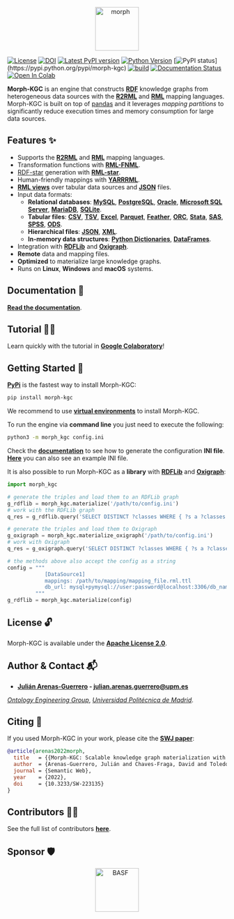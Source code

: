 <p align="center">
<img src="https://github.com/morph-kgc/morph-kgc/blob/main/docs/assets/logo.png" height="100" alt="morph">
</p>

[![License](https://img.shields.io/pypi/l/morph-kgc.svg)](https://github.com/morph-kgc/morph-kgc/blob/main/LICENSE)
[![DOI](https://zenodo.org/badge/311956260.svg?style=flat)](https://zenodo.org/badge/latestdoi/311956260)
[![Latest PyPI version](https://img.shields.io/pypi/v/morph-kgc?style=flat)](https://pypi.python.org/pypi/morph-kgc)
[![Python Version](https://img.shields.io/pypi/pyversions/morph-kgc.svg)](https://pypi.python.org/pypi/morph-kgc)
[![PyPI status](https://img.shields.io:/pypi/status/morph-kgc?)](https://pypi.python.org/pypi/morph-kgc)
[![build](https://github.com/morph-kgc/morph-kgc/actions/workflows/ci.yml/badge.svg)](https://github.com/morph-kgc/morph-kgc/actions/workflows/ci.yml)
[![Documentation Status](https://readthedocs.org/projects/morph-kgc/badge/?version=latest)](https://morph-kgc.readthedocs.io/en/latest/?badge=latest)
[![Open In Colab](https://colab.research.google.com/assets/colab-badge.svg)](https://colab.research.google.com/drive/1ByFx_NOEfTZeaJ1Wtw3UwTH3H3-Sye2O?usp=sharing)

**Morph-KGC** is an engine that constructs **[RDF](https://www.w3.org/TR/rdf11-concepts/)** knowledge graphs from heterogeneous data sources with the **[R2RML](https://www.w3.org/TR/r2rml/)** and **[RML](https://w3id.org/rml/core/spec)** mapping languages. Morph-KGC is built on top of [pandas](https://pandas.pydata.org/) and it leverages *mapping partitions* to significantly reduce execution times and memory consumption for large data sources.

## Features :sparkles:

- Supports the **[R2RML](https://www.w3.org/TR/r2rml/)** and **[RML](https://w3id.org/rml/core/spec)** mapping languages.
- Transformation functions with **[RML-FNML](https://w3id.org/rml/fnml/spec)**.
- [RDF-star](https://w3c.github.io/rdf-star/cg-spec/2021-12-17.html) generation with **[RML-star](https://w3id.org/rml/star/spec)**.
- Human-friendly mappings with **[YARRRML](https://rml.io/yarrrml/spec/)**.
- **[RML views](https://oa.upm.es/73463/1/_2023___ESWC__RML_Tabular_Views.pdf)** over tabular data sources and **[JSON](https://www.json.org)** files.
- Input data formats:
    - **Relational databases**: **[MySQL](https://www.mysql.com/)**, **[PostgreSQL](https://www.postgresql.org/)**, **[Oracle](https://www.oracle.com/database/)**, **[Microsoft SQL Server](https://www.microsoft.com/sql-server)**, **[MariaDB](https://mariadb.org/)**, **[SQLite](https://www.sqlite.org)**.
    - **Tabular files**: **[CSV](https://en.wikipedia.org/wiki/Comma-separated_values)**, **[TSV](https://en.wikipedia.org/wiki/Tab-separated_values)**, **[Excel](https://www.microsoft.com/en-us/microsoft-365/excel)**, **[Parquet](https://parquet.apache.org/documentation/latest/)**, **[Feather](https://arrow.apache.org/docs/python/feather.html)**, **[ORC](https://orc.apache.org/)**, **[Stata](https://www.stata.com/)**, **[SAS](https://www.sas.com)**, **[SPSS](https://www.ibm.com/analytics/spss-statistics-software)**, **[ODS](https://en.wikipedia.org/wiki/OpenDocument)**.
    - **Hierarchical files**: **[JSON](https://www.json.org)**, **[XML](https://www.w3.org/TR/xml/)**.
    - **In-memory data structures**: **[Python Dictionaries](https://docs.python.org/3/tutorial/datastructures.html#dictionaries)**, **[DataFrames](https://pandas.pydata.org/docs/reference/api/pandas.DataFrame.html)**.
- Integration with **[RDFLib](https://rdflib.readthedocs.io)** and **[Oxigraph](https://pyoxigraph.readthedocs.io/en/latest/)**.
- **Remote** data and mapping files.
- **Optimized** to materialize large knowledge graphs.
- Runs on **Linux**, **Windows** and **macOS** systems.

## Documentation :bookmark_tabs:

**[Read the documentation](https://morph-kgc.readthedocs.io/en/latest/documentation/)**.

## Tutorial :woman_teacher:

Learn quickly with the tutorial in **[Google Colaboratory](https://colab.research.google.com/drive/1ByFx_NOEfTZeaJ1Wtw3UwTH3H3-Sye2O?usp=sharing)**!

## Getting Started :rocket:

**[PyPi](https://pypi.org/project/morph-kgc/)** is the fastest way to install Morph-KGC:
```bash
pip install morph-kgc
```

We recommend to use **[virtual environments](https://docs.python.org/3/library/venv.html#)** to install Morph-KGC.

To run the engine via **command line** you just need to execute the following:
```bash
python3 -m morph_kgc config.ini
```

Check the **[documentation](https://morph-kgc.readthedocs.io/en/latest/documentation/#configuration)** to see how to generate the configuration **INI file**. **[Here](https://github.com/morph-kgc/morph-kgc/blob/main/examples/configuration-file/default_config.ini)** you can also see an example INI file.

It is also possible to run Morph-KGC as a **library** with **[RDFLib](https://rdflib.readthedocs.io)** and **[Oxigraph](https://pyoxigraph.readthedocs.io/en/latest/)**:
```python
import morph_kgc

# generate the triples and load them to an RDFLib graph
g_rdflib = morph_kgc.materialize('/path/to/config.ini')
# work with the RDFLib graph
q_res = g_rdflib.query('SELECT DISTINCT ?classes WHERE { ?s a ?classes }')

# generate the triples and load them to Oxigraph
g_oxigraph = morph_kgc.materialize_oxigraph('/path/to/config.ini')
# work with Oxigraph
q_res = g_oxigraph.query('SELECT DISTINCT ?classes WHERE { ?s a ?classes }')

# the methods above also accept the config as a string
config = """
            [DataSource1]
            mappings: /path/to/mapping/mapping_file.rml.ttl
            db_url: mysql+pymysql://user:password@localhost:3306/db_name
         """
g_rdflib = morph_kgc.materialize(config)
```

## License :unlock:

Morph-KGC is available under the **[Apache License 2.0](https://github.com/morph-kgc/morph-kgc/blob/main/LICENSE)**.

## Author & Contact :mailbox_with_mail:

- **[Julián Arenas-Guerrero](https://github.com/arenas-guerrero-julian/) - [julian.arenas.guerrero@upm.es](mailto:julian.arenas.guerrero@upm.es)**

*[Ontology Engineering Group](https://oeg.fi.upm.es)*, *[Universidad Politécnica de Madrid](https://www.upm.es/internacional)*.

## Citing :speech_balloon:

If you used Morph-KGC in your work, please cite the **[SWJ paper](https://content.iospress.com/download/semantic-web/sw223135?id=semantic-web%2Fsw223135)**:

```bib
@article{arenas2022morph,
  title   = {{Morph-KGC: Scalable knowledge graph materialization with mapping partitions}},
  author  = {Arenas-Guerrero, Julián and Chaves-Fraga, David and Toledo, Jhon and Pérez, María S. and Corcho, Oscar},
  journal = {Semantic Web},
  year    = {2022},
  doi     = {10.3233/SW-223135}
}
```

## Contributors :woman_technologist:

See the full list of contributors **[here](https://github.com/morph-kgc/morph-kgc/graphs/contributors)**.

## Sponsor :shield:

<p align="center">
<img src="https://github.com/morph-kgc/morph-kgc/blob/main/docs/assets/BASF.png" height="100" alt="BASF">
</p>
